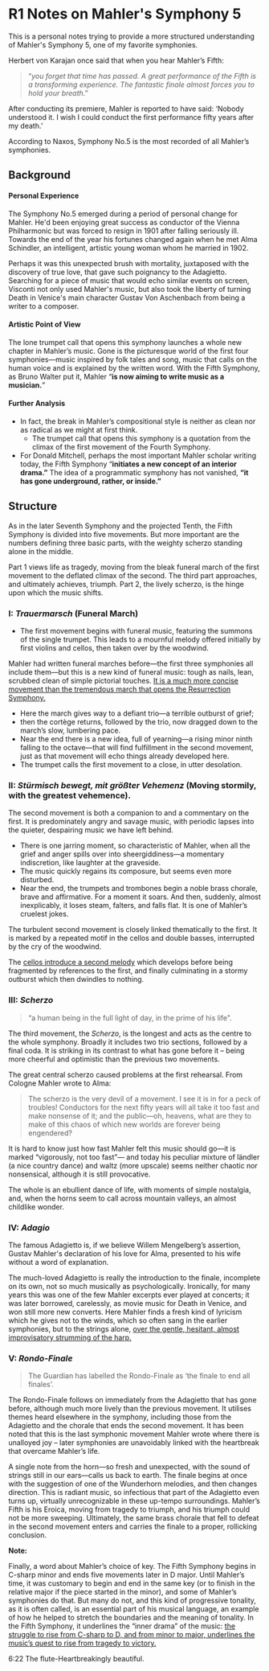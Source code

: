 # R1 Notes on Mahler's Symphony 5

This is a personal notes trying to provide a more structured understanding of Mahler's Symphony 5, one of my favorite symphonies.

Herbert von Karajan once said that when you hear Mahler’s Fifth:

> “*you forget that time has passed. A great performance of the Fifth is a transforming experience. The fantastic finale almost forces you to hold your breath*.”

After conducting its premiere, Mahler is reported to have said: ‘Nobody understood it. I wish I could conduct the first performance fifty years after my death.’

According to Naxos, Symphony No.5 is the most recorded of all Mahler’s symphonies.


## Background

#### Personal Experience

The Symphony No.5 emerged during a period of personal change for Mahler. He'd been enjoying great success as conductor of the Vienna Philharmonic but was forced to resign in 1901 after falling seriously ill. Towards the end of the year his fortunes changed again when he met Alma Schindler, an intelligent, artistic young woman whom he married in 1902.

Perhaps it was this unexpected brush with mortality, juxtaposed with the discovery of true love, that gave such poignancy to the Adagietto. Searching for a piece of music that would echo similar events on screen, Visconti not only used Mahler's music, but also took the liberty of turning Death in Venice's main character Gustav Von Aschenbach from being a writer to a composer.

#### Artistic Point of View

The lone trumpet call that opens this symphony launches a whole new chapter in Mahler’s music. Gone is the picturesque world of the first four symphonies—music inspired by folk tales and song, music that calls on the human voice and is explained by the written word. With the Fifth Symphony, as Bruno Walter put it, Mahler “**is now aiming to write music as a musician.**” 

#### Further Analysis

* In fact, the break in Mahler’s compositional style is neither as clean nor as radical as we might at first think. 
  *  The trumpet call that opens this symphony is a quotation from the climax of the first movement of the Fourth Symphony.
* For Donald Mitchell, perhaps the most important Mahler scholar writing today, the Fifth Symphony “**initiates a new concept of an interior drama.”** The idea of a programmatic symphony has not vanished, **“it has gone underground, rather, or inside.”**







## Structure

As in the later Seventh Symphony and the projected Tenth, the Fifth Symphony is divided into five movements. But more important are the numbers defining three basic parts, with the weighty scherzo standing alone in the middle. 

Part 1 views life as tragedy, moving from the bleak funeral march of the first movement to the deflated climax of the second. The third part approaches, and ultimately achieves, triumph. Part 2, the lively scherzo, is the hinge upon which the music shifts.

### I: *Trauermarsch* (Funeral March)

* The first movement begins with funeral music, featuring the summons of the single trumpet. This leads to a mournful melody offered initially by first violins and cellos, then taken over by the woodwind.

Mahler had written funeral marches before—the first three symphonies all include them—but this is a new kind of funeral music: tough as nails, lean, scrubbed clean of simple pictorial touches. <u>It is a much more concise movement than the tremendous march that opens the Resurrection Symphony.</u> 

* Here the march gives way to a defiant trio—a terrible outburst of grief; 
* then the cortège returns, followed by the trio, now dragged down to the march’s slow, lumbering pace. 
* Near the end there is a new idea, full of yearning—a rising minor ninth falling to the octave—that will find fulfillment in the second movement, just as that movement will echo things already developed here. 
* The trumpet calls the first movement to a close, in utter desolation.




### II: *Stürmisch bewegt, mit größter Vehemenz* (Moving stormily, with the greatest vehemence).

The second movement is both a companion to and a commentary on the first. It is predominately angry and savage music, with periodic lapses into the quieter, despairing music we have left behind. 

* There is one jarring moment, so characteristic of Mahler, when all the grief and anger spills over into sheergiddiness—a momentary indiscretion, like laughter at the graveside. 
* The music quickly regains its composure, but seems even more disturbed. 
* Near the end, the trumpets and trombones begin a noble brass chorale, brave and affirmative. For a moment it soars. And then, suddenly, almost inexplicably, it loses steam, falters, and falls flat. It is one of Mahler’s cruelest jokes.



The turbulent second movement is closely linked thematically to the first. It is marked by a repeated motif in the cellos and double basses, interrupted by the cry of the woodwind. 

The <u>cellos introduce a second melody</u> which develops before being fragmented by references to the first, and finally culminating in a stormy outburst which then dwindles to nothing.



### III: *Scherzo*

>  “a human being in the full light of day, in the prime of his life". 

The third movement, the *Scherzo*, is the longest and acts as the centre to the whole symphony. Broadly it includes two trio sections, followed by a final coda. It is striking in its contrast to what has gone before it – being more cheerful and optimistic than the previous two movements.



The great central scherzo caused problems at the first rehearsal. From Cologne Mahler wrote to Alma: 

> The scherzo is the very devil of a movement. I see it is in for a peck of troubles! Conductors for the next fifty years will all take it too fast and make nonsense of it; and the public—oh, heavens, what are they to make of this chaos of which new worlds are forever being engendered? 

It is hard to know just how fast Mahler felt this music should go—it is marked “vigorously, not too fast”— and today his peculiar mixture of ländler (a nice country dance) and waltz (more upscale) seems neither chaotic nor nonsensical, although it is still provocative. 

The whole is an ebullient dance of life, with moments of simple nostalgia, and, when the horns seem to call across mountain valleys, an almost childlike wonder. 



### IV: *Adagio*
The famous Adagietto is, if we believe Willem Mengelberg’s assertion, Gustav Mahler's declaration of his love for Alma, presented to his wife without a word of explanation. 

The much-loved Adagietto is really the introduction to the finale, incomplete on its own, not so much musically as psychologically. Ironically, for many years this was one of the few Mahler excerpts ever played at concerts; it was later borrowed, carelessly, as movie music for Death in Venice, and won still more new converts. Here Mahler finds a fresh kind of lyricism which he gives not to the winds, which so often sang in the earlier symphonies, but to the strings alone, <u>over the gentle, hesitant, almost improvisatory strumming of the harp.</u>





### V:  *Rondo-Finale*

> The Guardian has labelled the Rondo-Finale as ‘the finale to end all finales’.

The Rondo-Finale follows on immediately from the Adagietto that has gone before, although much more lively than the previous movement. It utilises themes heard elsewhere in the symphony, including those from the Adagietto and the chorale that ends the second movement. It has been noted that this is the last symphonic movement Mahler wrote where there is unalloyed joy – later symphonies are unavoidably linked with the heartbreak that overcame Mahler’s life.

A single note from the horn—so fresh and unexpected, with the sound of strings still in our ears—calls us back to earth. The finale begins at once with the suggestion of one of the Wunderhorn melodies, and then changes direction. This is radiant music, so infectious that part of the Adagietto even turns up, virtually unrecognizable in these up-tempo surroundings. Mahler’s Fifth is his Eroica, moving from tragedy to triumph, and his triumph could not be more sweeping. Ultimately, the same brass chorale that fell to defeat in the second movement enters and carries the finale to a proper, rollicking conclusion. 

**Note:**

Finally, a word about Mahler’s choice of key. The Fifth Symphony begins in C-sharp minor and ends five movements later in D major. Until Mahler’s time, it was customary to begin and end in the same key (or to finish in the relative major if the piece started in the minor), and some of Mahler’s symphonies do that. But many do not, and this kind of progressive tonality, as it is often called, is an essential part of his musical language, an example of how he helped to stretch the boundaries and the meaning of tonality. In the Fifth Symphony, it underlines the “inner drama” of the music: <u>the struggle to rise from C-sharp to D, and from minor to major, underlines the music’s quest to rise from tragedy to victory.</u> 





6:22 The flute-Heartbreakingly beautiful.



